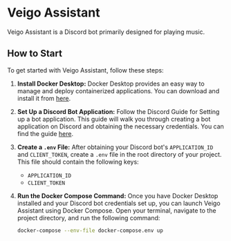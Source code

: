 # Veigo Assistant

Veigo Assistant is a Discord bot primarily designed for playing music.

## How to Start

To get started with Veigo Assistant, follow these steps:

1. **Install Docker Desktop:** Docker Desktop provides an easy way to manage and deploy containerized applications. You can download and install it from [here](https://www.docker.com/products/docker-desktop).

2. **Set Up a Discord Bot Application:**
   Follow the Discord Guide for Setting up a bot application. This guide will walk you through creating a bot application on Discord and obtaining the necessary credentials. You can find the guide [here](https://discordjs.guide/preparations/setting-up-a-bot-application.html#creating-your-bot).

3. **Create a `.env` File:**
   After obtaining your Discord bot's `APPLICATION_ID` and `CLIENT_TOKEN`, create a `.env` file in the root directory of your project. This file should contain the following keys:
   - `APPLICATION_ID`
   - `CLIENT_TOKEN`

4. **Run the Docker Compose Command:**
   Once you have Docker Desktop installed and your Discord bot credentials set up, you can launch Veigo Assistant using Docker Compose. Open your terminal, navigate to the project directory, and run the following command:
   ```bash
   docker-compose --env-file docker-compose.env up
